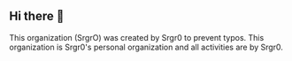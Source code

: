 ## Hi there 👋

This organization (SrgrO) was created by Srgr0 to prevent typos.
This organization is Srgr0's personal organization and all activities are by Srgr0.
